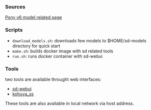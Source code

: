 ### Sources

[Pony v6 model related page](https://prompthero.com/ai-models/pony-diffusion-v6-xl-download)

### Scripts

- `download_models.sh`: downloads few models to $HOME/sd-models directory for quick start 
- `make.sh`: builds docker image with sd related tools
- `run.sh`: runs docker container with sd-webui

### Tools

two tools are available throught web interfaces:

- [sd-webui](http://localhost:7860)
- [kohuya_ss](http://localhost:7861)

These tools are also available in local network via host address.
